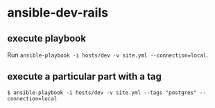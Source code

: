 # ansible-dev-rails

## execute playbook
Run ```ansible-playbook -i hosts/dev -v site.yml --connection=local```.

## execute a particular part with a tag
```
$ ansible-playbook -i hosts/dev -v site.yml --tags "postgres" --connection=local
```
